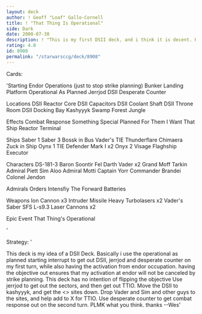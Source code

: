 ```yaml
---
layout: deck
author: ! Geoff "Loaf" Gallo-Cornell
title: ! "That Thing Is Operational"
side: Dark
date: 2000-07-30
description: ! "This is my first DSII deck, and i think it is decent. Havent played it yet though."
rating: 4.0
id: 8908
permalink: "/starwarsccg/deck/8908"
---
```

Cards: 

'Starting
Endor Operations (just to stop strike planning)
Bunker
Landing Platform
Operational As Planned
Jerrjod
DSII
Desperate Counter

Locations
DSII Reactor Core
DSII Capacitors
DSII Coolant Shaft
DSII Throne Room
DSII Docking Bay
Kashyyyk
 Swamp
 Forest
 Jungle

Effects
Combat Response
Something Special Planned For Them
I Want That Ship
Reactor Terminal

Ships
Saber 1
Saber 3
Bossk in Bus
Vader's TIE
Thunderflare
Chimaera
Zuck in Ship
Oynx 1
TIE Defender Mark I x2
Onyx 2
Visage
Flaghship Executor

Characters
DS-181-3
Baron Soontir Fel
Darth Vader x2
Grand Moff Tarkin
Admiral Piett
Sim Aloo
Admiral Motti
Captain Yorr
Commander Brandei
Colonel Jendon

Admirals Orders
Intensfiy The Forward Batteries

Weapons
Ion Cannon x3
Intruder Missile
Heavy Turbolasers x2
Vader's Saber
SFS L-s9.3 Laser Cannons x2

Epic Event
That Thing's Operational










'

Strategy: '

This deck is my idea of a DSII Deck. Basically i use the operational as planned starting interrupt to get out DSII, jerrjod and desperate counter on my first turn, while also having the activation from endor occupation. having the objective out ensures that my activation at endor will not be canceled by strike planning. This deck has no intention of flipping the objective Use jerrjod to get out the sectors, and then get out TTIO. Move the DSII to kashyyyk, and get the <> sites down. Drop Vader and Sim and other guys to the sites, and help add to X for TTIO. Use desperate counter to get combat response out on the second turn. PLMK what you think. thanks
--Wes'
